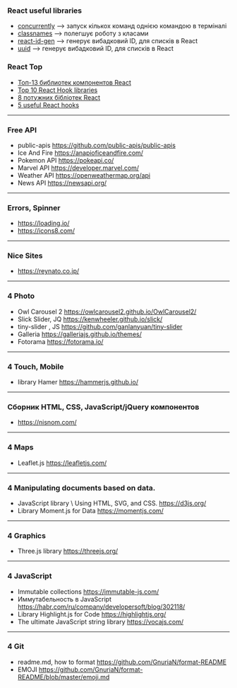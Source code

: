 ### React useful libraries
+ [concurrently](https://www.npmjs.com/package/concurrently) --> запуск кількох команд однією командою в терміналі
+ [classnames](https://www.npmjs.com/package/classnames) --> полегшує роботу з класами
+ [react-id-gen](https://www.npmjs.com/package/react-id-generator)  --> генерує вибадковий ID, для списків в React
+ [uuid](https://www.npmjs.com/package/uuid) --> генерує вибадковий ID, для списків в React

### React Top
+ [Топ-13 библиотек компонентов React](https://techrocks.ru/2020/01/18/13-top-react-component-libraries/)
+ [Top 10 React Hook libraries](https://www.bornfight.com/blog/top-10-react-hook-libraries/)
+ [8 потужних бібліотек React](https://proglib.io/p/8-moshchnyh-bibliotek-react-kotorye-stoit-poprobovat-v-2021-godu-2021-01-15)
+ [5 useful React hooks](https://habr.com/ru/company/ruvds/blog/554280/)

____
### Free API
+ public-apis    https://github.com/public-apis/public-apis
+ Ice And Fire   https://anapioficeandfire.com/
+ Pokemon API	 https://pokeapi.co/
+ Marvel API	 https://developer.marvel.com/
+ Weather API	 https://openweathermap.org/api
+ News API	     https://newsapi.org/

____
### Errors, Spinner
+ https://loading.io/
+ https://icons8.com/

____
### Nice Sites
+ https://reynato.co.jp/

____
### 4 Photo
+ Owl Carousel 2 https://owlcarousel2.github.io/OwlCarousel2/
+ Slick Slider, JQ https://kenwheeler.github.io/slick/
+ tiny-slider , JS https://github.com/ganlanyuan/tiny-slider
+ Galleria https://galleriajs.github.io/themes/
+ Fotorama https://fotorama.io/
____
### 4 Touch, Mobile
+ library Hamer https://hammerjs.github.io/
____
### Сборник HTML, CSS, JavaScript/jQuery компонентов
+ https://nisnom.com/

____
### 4 Maps
+ Leaflet.js https://leafletjs.com/

____
### 4 Manipulating documents based on data.
+ JavaScript library \ Using HTML, SVG, and CSS. https://d3js.org/
+ Library Moment.js for Data https://momentjs.com/
____
### 4 Graphics 
+ Three.js library https://threejs.org/

____
### 4 JavaScript
+ Immutable collections https://immutable-js.com/
+ Иммутабельность в JavaScript https://habr.com/ru/company/developersoft/blog/302118/
+ Library Highlight.js for Code https://highlightjs.org/
+ The ultimate JavaScript string library https://vocajs.com/

____
### 4 Git
+ readme.md, how to format https://github.com/GnuriaN/format-README
+ EMOJI https://github.com/GnuriaN/format-README/blob/master/emoji.md

